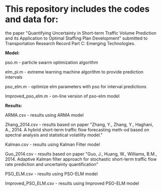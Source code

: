 # This repository includes the codes and data for:

the paper "Quantifying Uncertainty in Short-term Traffic Volume Prediction and its Application to Optimal Staffing Plan Development" submitted to Transportation Research Record Part C: Emerging Technologies. 

**Model:**

pso.m - particle swarm optimization algorithm

elm_pi.m - extreme learning machine algorithm to provide prediction intervals

pso_elm.m - optimize elm parameters with pso for interval predictions

Improved_pso_elm.m - on-line version of pso-elm model


**Results:**

ARMA.csv - results using ARMA model

Zhang_2014.csv - results based on paper "Zhang, Y., Zhang, Y., Haghani, A., 2014. A hybrid short-term traffic flow forecasting meth-od based on spectral analysis and statistical volatility model."

Kalman.csv - results using Kalman Filter model

Guo_2014.csv - results based on paper "Guo, J., Huang, W., Williams, B.M., 2014. Adaptive Kalman filter approach for stochastic short-term traffic flow rate prediction and uncertainty quantification"

PSO_ELM.csv - results using PSO-ELM model

Improved_PSO_ELM.csv - results using Improved PSO-ELM model

